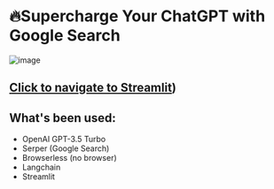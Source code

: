 # 🔥Supercharge Your ChatGPT with Google Search
![image](https://github.com/Yanqing-Jiang/yanqing-research-gpt-agent/assets/94762357/73900f47-27d1-4599-8aab-d64dee678566)

## [Click to navigate to Streamlit](https://yanqing-online-gpt-agent.streamlit.app))

## What's been used:
- OpenAI GPT-3.5 Turbo
- Serper (Google Search)
- Browserless (no browser)
- Langchain
- Streamlit
